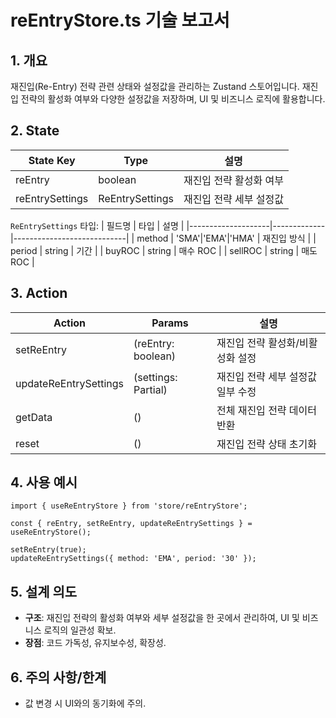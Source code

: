 # reEntryStore.ts 기술 보고서

## 1. 개요
재진입(Re-Entry) 전략 관련 상태와 설정값을 관리하는 Zustand 스토어입니다. 재진입 전략의 활성화 여부와 다양한 설정값을 저장하며, UI 및 비즈니스 로직에 활용합니다.

## 2. State

| State Key         | Type              | 설명                           |
|-------------------|-------------------|--------------------------------|
| reEntry           | boolean           | 재진입 전략 활성화 여부         |
| reEntrySettings   | ReEntrySettings   | 재진입 전략 세부 설정값         |

`ReEntrySettings` 타입:
| 필드명             | 타입         | 설명                       |
|--------------------|-------------|----------------------------|
| method             | 'SMA'|'EMA'|'HMA' | 재진입 방식                |
| period             | string      | 기간                       |
| buyROC             | string      | 매수 ROC                   |
| sellROC            | string      | 매도 ROC                   |

## 3. Action

| Action                   | Params                                 | 설명                                      |
|--------------------------|----------------------------------------|-------------------------------------------|
| setReEntry               | (reEntry: boolean)                     | 재진입 전략 활성화/비활성화 설정           |
| updateReEntrySettings    | (settings: Partial<ReEntrySettings>)   | 재진입 전략 세부 설정값 일부 수정          |
| getData                  | ()                                     | 전체 재진입 전략 데이터 반환               |
| reset                    | ()                                     | 재진입 전략 상태 초기화                    |

## 4. 사용 예시

```tsx
import { useReEntryStore } from 'store/reEntryStore';

const { reEntry, setReEntry, updateReEntrySettings } = useReEntryStore();

setReEntry(true);
updateReEntrySettings({ method: 'EMA', period: '30' });
```

## 5. 설계 의도
- **구조**: 재진입 전략의 활성화 여부와 세부 설정값을 한 곳에서 관리하여, UI 및 비즈니스 로직의 일관성 확보.
- **장점**: 코드 가독성, 유지보수성, 확장성.

## 6. 주의 사항/한계
- 값 변경 시 UI와의 동기화에 주의.

